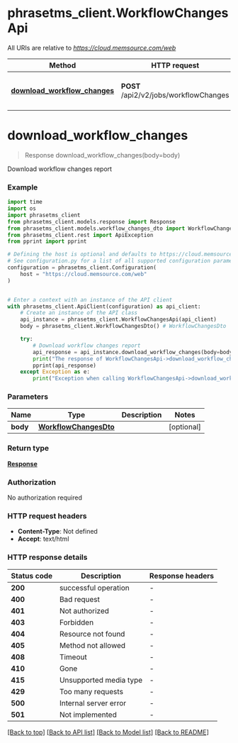# phrasetms_client.WorkflowChangesApi

All URIs are relative to *https://cloud.memsource.com/web*

Method | HTTP request | Description
------------- | ------------- | -------------
[**download_workflow_changes**](WorkflowChangesApi.md#download_workflow_changes) | **POST** /api2/v2/jobs/workflowChanges | Download workflow changes report


# **download_workflow_changes**
> Response download_workflow_changes(body=body)

Download workflow changes report

### Example

```python
import time
import os
import phrasetms_client
from phrasetms_client.models.response import Response
from phrasetms_client.models.workflow_changes_dto import WorkflowChangesDto
from phrasetms_client.rest import ApiException
from pprint import pprint

# Defining the host is optional and defaults to https://cloud.memsource.com/web
# See configuration.py for a list of all supported configuration parameters.
configuration = phrasetms_client.Configuration(
    host = "https://cloud.memsource.com/web"
)


# Enter a context with an instance of the API client
with phrasetms_client.ApiClient(configuration) as api_client:
    # Create an instance of the API class
    api_instance = phrasetms_client.WorkflowChangesApi(api_client)
    body = phrasetms_client.WorkflowChangesDto() # WorkflowChangesDto |  (optional)

    try:
        # Download workflow changes report
        api_response = api_instance.download_workflow_changes(body=body)
        print("The response of WorkflowChangesApi->download_workflow_changes:\n")
        pprint(api_response)
    except Exception as e:
        print("Exception when calling WorkflowChangesApi->download_workflow_changes: %s\n" % e)
```


### Parameters

Name | Type | Description  | Notes
------------- | ------------- | ------------- | -------------
 **body** | [**WorkflowChangesDto**](WorkflowChangesDto.md)|  | [optional] 

### Return type

[**Response**](Response.md)

### Authorization

No authorization required

### HTTP request headers

 - **Content-Type**: Not defined
 - **Accept**: text/html

### HTTP response details
| Status code | Description | Response headers |
|-------------|-------------|------------------|
**200** | successful operation |  -  |
**400** | Bad request |  -  |
**401** | Not authorized |  -  |
**403** | Forbidden |  -  |
**404** | Resource not found |  -  |
**405** | Method not allowed |  -  |
**408** | Timeout |  -  |
**410** | Gone |  -  |
**415** | Unsupported media type |  -  |
**429** | Too many requests |  -  |
**500** | Internal server error |  -  |
**501** | Not implemented |  -  |

[[Back to top]](#) [[Back to API list]](../README.md#documentation-for-api-endpoints) [[Back to Model list]](../README.md#documentation-for-models) [[Back to README]](../README.md)

